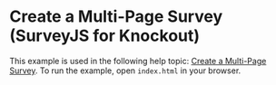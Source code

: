 # Create a Multi-Page Survey (SurveyJS for Knockout)

This example is used in the following help topic: [Create a Multi-Page Survey](https://surveyjs.io/Documentation/Library?id=design-survey-create-a-multi-page-survey). To run the example, open `index.html` in your browser.